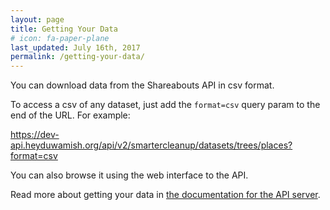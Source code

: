 ```yaml
---
layout: page
title: Getting Your Data
# icon: fa-paper-plane
last_updated: July 16th, 2017
permalink: /getting-your-data/
---
```

You can download data from the Shareabouts API in csv format.

To access a csv of any dataset, just add the `format=csv` query param to the end of the URL. For example:

https://dev-api.heyduwamish.org/api/v2/smartercleanup/datasets/trees/places?format=csv

You can also browse it using the web interface to the API.

Read more about getting your data in
[the documentation for the API server](/getting-your-data/).
